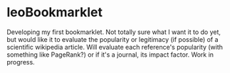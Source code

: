 # leoBookmarklet
Developing my first bookmarklet. Not totally sure what I want it to do yet, but would like it to evaluate the popularity or legitimacy (if possible) of a scientific wikipedia article. Will evaluate each reference's popularity (with something like PageRank?) or if it's a journal, its impact factor. Work in progress.
